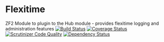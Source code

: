 Flexitime
=========

ZF2 Module to plugin to the Hub module - provides flexitime logging and administration features
[![Build Status](https://travis-ci.org/WeareJH/Hub.svg?branch=master)](https://travis-ci.org/WeareJH/Hub)
[![Coverage Status](https://coveralls.io/repos/WeareJH/Flexitime/badge.png)](https://coveralls.io/r/WeareJH/Flexitime)
[![Scrutinizer Code Quality](https://scrutinizer-ci.com/g/WeareJH/Flexitime/badges/quality-score.png?s=5581952caeefd9ed31c95d4d0b1701d3f4f332a8)](https://scrutinizer-ci.com/g/WeareJH/Flexitime/)
[![Dependency Status](https://www.versioneye.com/user/projects/533c71b67bae4be7ee0001c7/badge.png)](https://www.versioneye.com/user/projects/533c71b67bae4be7ee0001c7)

